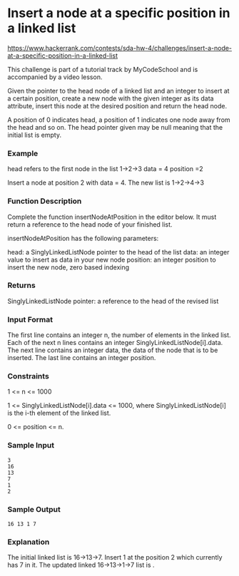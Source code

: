 # Insert a node at a specific position in a linked list

https://www.hackerrank.com/contests/sda-hw-4/challenges/insert-a-node-at-a-specific-position-in-a-linked-list

This challenge is part of a tutorial track by MyCodeSchool and is accompanied by a video lesson.

Given the pointer to the head node of a linked list and an integer to insert at a certain position, create a new node with the given integer as its data attribute, insert this node at the desired position and return the head node.

A position of 0 indicates head, a position of 1 indicates one node away from the head and so on. The head pointer given may be null meaning that the initial list is empty.

### Example
head refers to the first node in the list 1->2->3
data = 4
position =2

Insert a node at position 2 with data = 4. The new list is 1->2->4->3

### Function Description
Complete the function insertNodeAtPosition in the editor below. It must return a reference to the head node of your finished list.

insertNodeAtPosition has the following parameters:

head: a SinglyLinkedListNode pointer to the head of the list
data: an integer value to insert as data in your new node
position: an integer position to insert the new node, zero based indexing

### Returns

SinglyLinkedListNode pointer: a reference to the head of the revised list

### Input Format

The first line contains an integer n, the number of elements in the linked list.
Each of the next n lines contains an integer SinglyLinkedListNode[i].data.
The next line contains an integer data, the data of the node that is to be inserted.
The last line contains an integer position.

### Constraints

1 <= n <= 1000

1 <= SinglyLinkedListNode[i].data <= 1000, where SinglyLinkedListNode[i] is the i-th element of the linked list.

0 <= position <= n.

### Sample Input

```
3
16
13
7
1
2
```

### Sample Output

```
16 13 1 7
```

### Explanation

The initial linked list is 16->13->7. Insert 1 at the position 2 which currently has 7 in it. The updated linked 
16->13->1->7 list is .